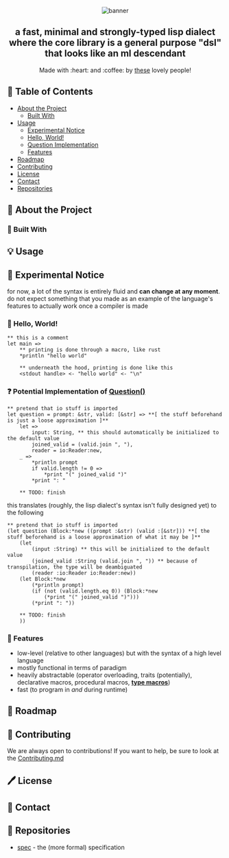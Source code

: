 <p align="center">
  <img align="center" src="https://github.com/Multimegamander/snowflake/blob/master/banner.jpg?raw=true" alt="banner">
</p>

<h2 align="center">a fast, minimal and strongly-typed lisp dialect where the core library is a
general purpose "dsl" that looks like an ml descendant 
</h2>

<p align="center">
	Made with :heart: and :coffee: by <a href="https://github.com/snowflake-language/snowflake/graphs/contributors">these</a> lovely people!
</p>

## 📖 Table of Contents
* [About the Project](#about-the-project)
  * [Built With](#built-with)
* [Usage](#usage)
  * [Experimental Notice](#experimental-notice)
  * [Hello, World!](#hello-world)
  * [Question Implementation](#potential-implementation-of-question)
  * [Features](#features)
* [Roadmap](#roadmap)
* [Contributing](#contributing)
* [License](#license)
* [Contact](#contact)
* [Repositories](#repositories)

## 🤔 About the Project

### 🔨 Built With

## 💡 Usage

## 🧪 Experimental Notice

for now, a lot of the syntax is entirely fluid and **can change at any moment**.
do not expect something that you made as an example of the language's features to
actually work once a compiler is made

### 👋 Hello, World!
 
```snowflake
** this is a comment
let main =>
	** printing is done through a macro, like rust
	*println "hello world"

	** underneath the hood, printing is done like this
	<stdout handle> <- "hello world" <- "\n"
```

### ❓ Potential Implementation of [Question()](https://github.com/superwhiskers/question)

```snowflake
** pretend that io stuff is imported
let question = prompt: &str, valid: [&str] => **[ the stuff beforehand is just a loose approximation ]**
	let =>
		input: String, ** this should automatically be initialized to the default value
		joined_valid = (valid.join ", "),
		reader = io:Reader:new,
	_ =>
		*println prompt
		if valid.length != 0 =>
			*print "(" joined_valid ")"
		*print ": "

	** TODO: finish
```

this translates (roughly, the lisp dialect's syntax isn't fully designed yet) to
the following

```
** pretend that io stuff is imported
(let question (Block:*new ((prompt :&str) (valid :[&str])) **[ the stuff beforehand is a loose approximation of what it may be ]**
	(let
		(input :String) ** this will be initialized to the default value
		(joined_valid :String (valid.join ", ")) ** because of transpilation, the type will be deambiguated
		(reader :io:Reader io:Reader:new))
	(let Block:*new
		(*println prompt)
		(if (not (valid.length.eq 0)) (Block:*new
			(*print "(" joined_valid ")")))
		(*print ": "))

	** TODO: finish
	))
```

### 🌟 Features

- low-level (relative to other languages) but with the syntax of a high level language
- mostly functional in terms of paradigm
- heavily abstractable (operator overloading, traits (potentially), declarative macros, procedural macros, [**type macros**](#type-macros))
- fast (to program in *and* during runtime)

## 🚧 Roadmap

## 🤷 Contributing

We are always open to contributions! If you want to help, be sure to look at the [Contributing.md](https://github.com/snowflake-language/snowflake/blob/master/Contributing.md)

## 🖊️ License

## 💬 Contact

## 🎁 Repositories

- [spec](https://github.com/snowflake-language/spec) - the (more formal) specification
